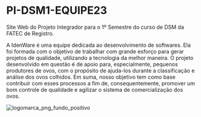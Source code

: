 # PI-DSM1-EQUIPE23
Site Web do Projeto Integrador para o 1º Semestre do curso de DSM da FATEC de Registro.

A IdenWare é uma equipe dedicada ao desenvolvimento de softwares. Ela foi formada com o objetivo de trabalhar com grande esforço para gerar projetos de qualidade, utilizando a tecnologia da melhor maneira. O projeto desenvolvido em questão é de apoio para, especialmente, pequenos produtores de ovos, com o propósito de ajuda-los durante a classificação e análise dos ovos colhidos. Em suma, nosso objetivo tem como base contribuir com esses processos a fim de, consequentemente, promover um bom controle de qualidade e agilizar o sistema de comercialização dos ovos.

![logomarca_png_fundo_positivo](https://github.com/lesyimasato/PI-DSM1-EQUIPE23/assets/99757921/41648375-8b53-4e63-b067-731be0f7a2ef)
